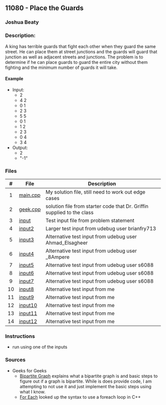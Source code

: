 ## 11080 - Place the Guards
### Joshua Beaty
### Description:

A king has terrible guards that fight each other when they guard the same street. He can place them at street junctions and the guards will guard that junction as well as adjacent streets and junctions. The problem is to determine if he can place guards to guard the entire city without them fighting and the minimum number of guards it will take.

#### Example

- Input: 
    - 2
    - 4 2
    - 0 1
    - 2 3
    - 5 5
    - 0 1
    - 1 2
    - 2 3
    - 0 4
    - 3 4
- Output: 
    - 2
    - "-1"

### Files

|   #   | File                       | Description                                                |
| :---: | -------------------------- | ---------------------------------------------------------- |
|   1   | [main.cpp](./main.cpp)     | My solution file, still need to work out edge cases        |
|   2   | [geek.cpp](./geek.cpp)     | solution file from starter code that Dr. Griffin supplied to the class         |
|   3   | [input](./input)           | Test input file from problem statement                     |
|   4   | [input2](./input2)         | Larger test input from udebug user brianfry713             |
|   5   | [input3](./input3)         | Alternative test input from udebug user Ahmad_Elsagheer    |
|   6   | [input4](./input4)         | Alternative test input from udebug user _8Ampere           |
|   7   | [input5](./input5)         | Alternative test input from udebug user s6088              |
|   8   | [input6](./input6)         | Alternative test input from udebug user s6088              |
|   9   | [input7](./input7)         | Alternative test input from udebug user s6088              |
|   10  | [input8](./input8)         | Alternative test input from me                             |
|   11  | [input9](./input9)         | Alternative test input from me                             |
|   12  | [input10](./input10)       | Alternative test input from me                             |
|   13  | [input11](./input11)       | Alternative test input from me                             |
|   14  | [input12](./input12)       | Alternative test input from me                             |
### Instructions

- run using one of the inputs

### Sources

- Geeks for Geeks
    - [Bipartite Graph](https://www.geeksforgeeks.org/bipartite-graph/) explains what a bipartite graph is and basic steps
    to figure out if a graph is bipartite. While is does provide code, I am attempting to not use it and just implement 
    the basic steps using what I know.
    - [For Each](https://www.geeksforgeeks.org/g-fact-40-foreach-in-c-and-java/) looked up the syntax to use a foreach
    loop in C++
